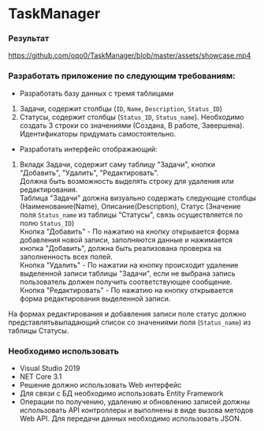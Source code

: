 # TaskManager

### Результат

https://github.com/oqo0/TaskManager/blob/master/assets/showcase.mp4

### Разработать приложение по следующим требованиям:  

- Разработать базу данных с тремя таблицами  
1. Задачи, содержит столбцы (`ID`, `Name`, `Description`, `Status_ID`)  
2. Статусы, содержит столбцы (`Status_ID`, `Status_name`). Необходимо создать 3 строки со значениями (Создана, В работе, Завершена).  
Идентификаторы придумать самостоятельно.  
- Разработать интерфейс отображающий:  
1. Вкладк Задачи, содержит саму таблицу "Задачи", кнопки "Добавить", "Удалить", "Редактировать".  
Должна быть возможность выделять строку для удаления или редактирования.  
Таблица "Задачи" должна визуально содержать следующие столбцы (Наименование(Name), Описание(Description), Статус (Значение поля `Status_name` из таблицы "Статусы", связь осуществляется по полю `Status_ID`)  
Кнопка "Добавить" - По нажатию на кнопку открывается форма добавления новой записи, заполняются данные и нажимается кнопка "Добавить", должна быть реализована проверка на заполненность всех полей.  
Кнопка "Удалить" - По нажатии на кнопку происходит удаление выделенной записи таблицы "Задачи", если не выбрана запись пользователь должен получить соответствующее сообщение.  
Кнопка "Редактировать" - По нажатию на кнопку открывается форма редактирования выделенной записи.  
  
На формах редактирования и добавления записи поле статус должно представлятьвыпадающий список со значениями поля (`Status_name`) из таблицы Статусы.  

### Необходимо использовать  
- Visual Studio 2019  
- NET Core 3.1  
- Решение должно использовать Web интерфейс  
- Для связи с БД необходимо использовать Entity Framework  
- Операции по получению, удалению и обновлению записей должны использовать API контроллеры и выполнены в виде вызова методов Web API. Для передачи данных необходимо использовать JSON.  